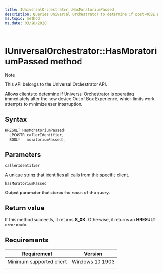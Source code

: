 ```yaml
---
title: IUniversalOrchestrator::HasMoratoriumPassed
description: Queries Universal Orchestrator to determine if post-OOBE period has been surpassed.
ms.topic: method
ms.date: 03/20/2020

---
```


# IUniversalOrchestrator::HasMoratoriumPassed method

> [!NOTE] 
> This API belongs to the Universal Orchestrator API.

Allows clients to determine if Universal Orchestrator is operating immediately after the new device Out of Box Experience, which limits work attempts to minimize user interruption. 

## Syntax

```C++
HRESULT HasMoratoriumPassed(
  LPCWSTR callerIdentifier,
  BOOL*   moratoriumPassed);
```

## Parameters

`callerIdentifier`

A unique string that identifies all calls from this specific client.

`hasMoratoriumPassed`

Output parameter that stores the result of the query.

## Return value
If this method succeeds, it returns **S_OK**.  Otherwise, it returns an **HRESULT** error code.

## Requirements

| Requirement | Version |
|---|---|
| Minimum supported client | Windows 10 1903 |
|   |   |



 

 



